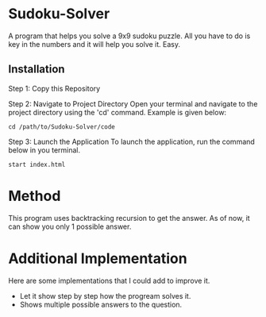 # Sudoku-Solver
A program that helps you solve a 9x9 sudoku puzzle. All you have to do is key in the numbers and it will help you solve it. Easy.

## Installation

Step 1: Copy this Repository

Step 2: Navigate to Project Directory
Open your terminal and navigate to the project directory using the 'cd' command. Example is given below:
```console
cd /path/to/Sudoku-Solver/code
```
Step 3: Launch the Application
To launch the application, run the command below in you terminal.
```console
start index.html
```

# Method
This program uses backtracking recursion to get the answer. As of now, it can show you only 1 possible answer.

# Additional Implementation
Here are some implementations that I could add to improve it.
- Let it show step by step how the progream solves it.
- Shows multiple possible answers to the question.
